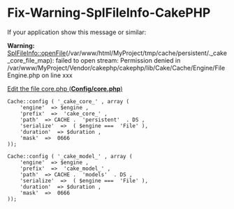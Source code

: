Fix-Warning-SplFileInfo-CakePHP
===============================

If your application show this message or similar:

**Warning:** [SplFileInfo::openFile]()(/var/www/html/MyProject/tmp/cache/persistent/._cake_core_file_map): failed to open stream: Permission denied in /var/www/MyProject/Vendor/cakephp/cakephp/lib/Cake/Cache/Engine/FileEngine.php on line xxx


[Edit the file core.php (**Config/core.php**)](#)

```
Cache::config ( '_cake_core_' , array ( 
    'engine'  => $engine , 
    'prefix'  =>  'cake_core_' , 
    'path'  => CACHE .  'persistent'  . DS , 
    'serialize'  =>  ( $engine ===  'File' ), 
    'duration'  => $duration , 
    'mask'  =>  0666 
));

Cache::config ( '_cake_model_' , array ( 
    'engine'  => $engine , 
    'prefix'  =>  'cake_model_' , 
    'path'  => CACHE .  'models'  . DS , 
    'serialize'  =>  ( $engine ===  'File' ), 
    'duration'  => $duration , 
    'mask'  =>  0666 
));

```



